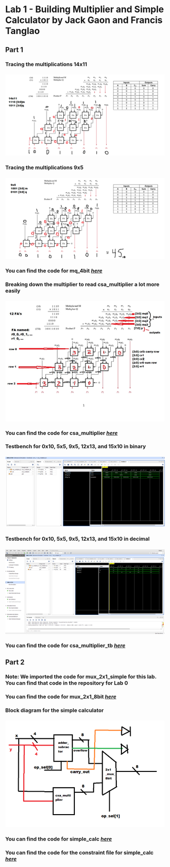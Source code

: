 # Lab 1 - Building Multiplier and Simple Calculator by Jack Gaon and Francis Tanglao

## Part 1 
### Tracing the multiplications 14x11
### ![Tracing](https://github.com/fctanglao/DigitalLogicDesignUsingVerilogLabs/blob/main/Lab%201/Part%201/14x11%20multiplier%20breakdown.png)

### Tracing the multiplications 9x5
### ![Tracing](https://github.com/fctanglao/DigitalLogicDesignUsingVerilogLabs/blob/main/Lab%201/Part%201/9x5%20multiplier%20breakdown.png)

### You can find the code for mq_4bit [*here*](https://github.com/fctanglao/DigitalLogicDesignUsingVerilogLabs/blob/main/Lab%201/Part%201/mq_4bit.v)

### Breaking down the multiplier to read csa_multiplier a lot more easily
### ![Breakdown](https://github.com/fctanglao/DigitalLogicDesignUsingVerilogLabs/blob/main/Lab%201/Part%201/multiplier%20breakdown.png)
### You can find the code for csa_multiplier [*here*](https://github.com/fctanglao/DigitalLogicDesignUsingVerilogLabs/blob/main/Lab%201/Part%201/csa_multiplier.v)

### Testbench for 0x10, 5x5, 9x5, 12x13, and 15x10 in binary
### ![Testbench](https://github.com/fctanglao/DigitalLogicDesignUsingVerilogLabs/blob/main/Lab%201/Part%201/csa_multiplier%20binary%20testbench.png)
### Testbench for 0x10, 5x5, 9x5, 12x13, and 15x10 in decimal
### ![Testbench](https://github.com/fctanglao/DigitalLogicDesignUsingVerilogLabs/blob/main/Lab%201/Part%201/csa_multiplier%20decimal%20testbench.png)
### You can find the code for csa_multiplier_tb [*here*](https://github.com/fctanglao/DigitalLogicDesignUsingVerilogLabs/blob/main/Lab%201/Part%201/csa_multiplier_tb.v)

## Part 2
### Note: We imported the code for mux_2x1_simple for this lab. You can find that code in the repository for Lab 0
### You can find the code for mux_2x1_8bit [*here*](https://github.com/fctanglao/DigitalLogicDesignUsingVerilogLabs/blob/main/Lab%201/Part%202/mux_2x1_8bit.v)

### Block diagram for the simple calculator
### ![Block diagram](https://github.com/fctanglao/DigitalLogicDesignUsingVerilogLabs/blob/main/Lab%201/Part%202/simple%20calculator%20block%20diagram.png)

### You can find the code for simple_calc [*here*](https://github.com/fctanglao/DigitalLogicDesignUsingVerilogLabs/blob/main/Lab%201/Part%202/simple_calc.v)
### You can find the code for the constraint file for simple_calc [*here*](https://github.com/fctanglao/DigitalLogicDesignUsingVerilogLabs/blob/main/Lab%201/Part%202/Nexys-A7-100T-Master.xdc)
